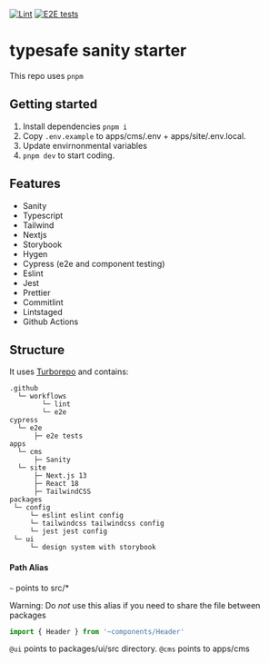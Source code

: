 [![Lint](https://github.com/magicspon/sanity-starter/actions/workflows/lint.yml/badge.svg)](https://github.com/magicspon/sanity-starter/actions/workflows/lint.yml)
[![E2E tests](https://github.com/magicspon/sanity-starter/actions/workflows/e2e.yml/badge.svg)](https://github.com/magicspon/sanity-starter/actions/workflows/e2e.yml)

# typesafe sanity starter

This repo uses `pnpm`

## Getting started

1. Install dependencies `pnpm i`
2. Copy `.env.example` to apps/cms/.env + apps/site/.env.local.
3. Update envirnonmental variables
4. `pnpm dev` to start coding.

## Features

- Sanity
- Typescript
- Tailwind
- Nextjs
- Storybook
- Hygen
- Cypress (e2e and component testing)
- Eslint
- Jest
- Prettier
- Commitlint
- Lintstaged
- Github Actions

## Structure

It uses [Turborepo](https://turborepo.org/) and contains:

```
.github
  └─ workflows
        └─ lint
        └─ e2e
cypress
  └─ e2e
      ├─ e2e tests
apps
  └─ cms
      ├─ Sanity
  └─ site
      ├─ Next.js 13
      ├─ React 18
      ├─ TailwindCSS
packages
 └─ config
     └─ eslint eslint config
     └─ tailwindcss tailwindcss config
     └─ jest jest config
 └─ ui
     └─ design system with storybook
```

#### Path Alias

`~` points to src/\*

Warning: Do _not_ use this alias if you need to share the file between packages

```javascript
import { Header } from '~components/Header'
```

`@ui` points to packages/ui/src directory.
`@cms` points to apps/cms

